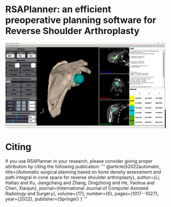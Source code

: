 # RSAPlanner: an efficient preoperative planning software for Reverse Shoulder Arthroplasty

![Fig.1 The overview of our pipeline comprises three stages: (a) automatic zygomatic bone positioning through shape-prior-knowledge-based multi-planar cutting. (b) Generation of partitioned alternative trajectories guided by extracting dense 'backlit' points. (c) Utilization of a BIC-maximized algorithm to determine the optimal implanted paths.](https://github.com/Haitao-Lee/RSA-Preoperative-Planner/blob/main/fig/UI.png)

# Citing
If you use RSAPlanner in your research, please consider giving proper attribution by citing the following publication:
'''
@article{li2022automatic,
  title={Automatic surgical planning based on bone density assessment and path integral in cone space for reverse shoulder arthroplasty},
  author={Li, Haitao and Xu, Jiangchang and Zhang, Dingzhong and He, Yaohua and Chen, Xiaojun},
  journal={International Journal of Computer Assisted Radiology and Surgery},
  volume={17},
  number={6},
  pages={1017--1027},
  year={2022},
  publisher={Springer}
}
'''
